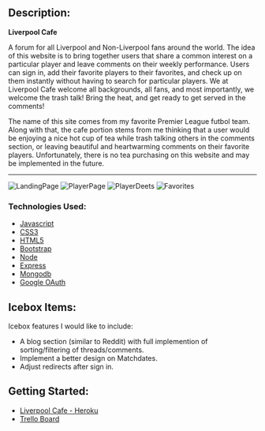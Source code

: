 <!-- Description -->

## Description:

**Liverpool Cafe**

A forum for all Liverpool and Non-Liverpool fans around the world.
The idea of this website is to bring together users that share a common interest on a particular player and leave comments on their weekly performance. Users can sign in, add their favorite players to their favorites, and check up on them instantly without having to search for particular players. We at Liverpool Cafe welcome all backgrounds, all fans, and most importantly, we welcome the trash talk! Bring the heat, and get ready to get served in the comments!

The name of this site comes from my favorite Premier League futbol team. Along with that, the cafe portion stems from me thinking that a user would be enjoying a nice hot cup of tea while trash talking others in the comments section, or leaving beautiful and heartwarming comments on their favorite players. Unfortunately, there is no tea purchasing on this website and may be implemented in the future.

---

![LandingPage](https://i.imgur.com/0VWoNls.png)
![PlayerPage](https://i.imgur.com/8iqjLhQ.png)
![PlayerDeets](https://i.imgur.com/CxaUilE.png)
![Favorites](https://i.imgur.com/2vEn3fz.png)

### Technologies Used:

- [Javascript](https://en.wikipedia.org/wiki/JavaScript)
- [CSS3](https://en.wikipedia.org/wiki/CSS)
- [HTML5](https://en.wikipedia.org/wiki/HTML5)
- [Bootstrap](https://getbootstrap.com/)
- [Node](https://nodejs.org/en/)
- [Express](https://expressjs.com/)
- [Mongodb](https://www.mongodb.com/)
- [Google OAuth](https://developers.google.com/identity/protocols/oauth2)

<!-- NEXT STEPS -->

## Icebox Items:

Icebox features I would like to include:

- A blog section (similar to Reddit) with full implemention of sorting/filtering of threads/comments.
- Implement a better design on Matchdates.
- Adjust redirects after sign in.

<!-- GETTING STARTED -->

## Getting Started:

- [Liverpool Cafe - Heroku](https://liverpool-cafe.herokuapp.com/)
- [Trello Board](https://trello.com/b/WkXsHhrY/liverpool-cafe)
